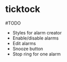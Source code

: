# ticktock

#TODO

* Styles for alarm creator
* Enable/disable alarms
* Edit alarms
* Snooze button
* Stop ring for one alarm
